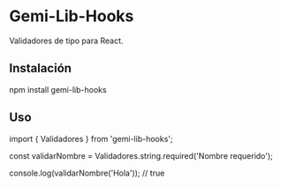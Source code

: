 # Gemi-Lib-Hooks

Validadores de tipo para React.


## Instalación

npm install gemi-lib-hooks


## Uso

import { Validadores } from 'gemi-lib-hooks';


const validarNombre = Validadores.string.required('Nombre requerido');

console.log(validarNombre('Hola')); // true